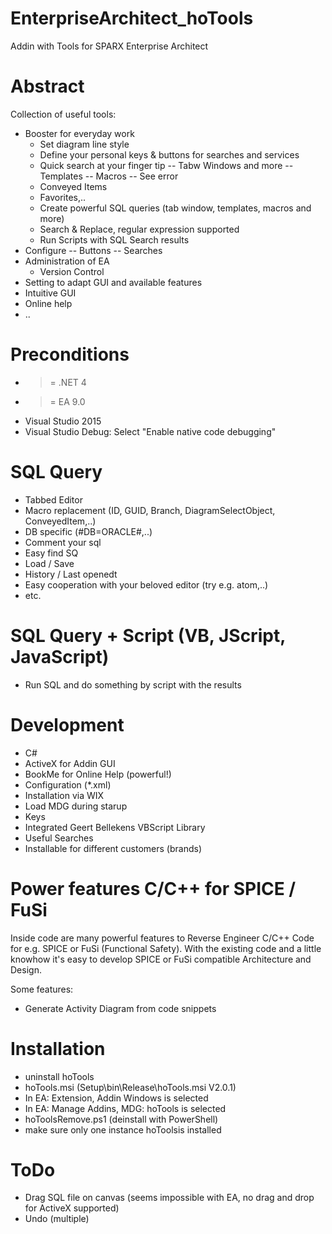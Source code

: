 # EnterpriseArchitect_hoTools
Addin with Tools for SPARX Enterprise Architect

# Abstract #
Collection of useful tools:

- Booster for everyday work
  - Set diagram line style
  - Define your personal keys & buttons for searches and services
  - Quick search at your finger tip
    -- Tabw Windows and more
    -- Templates
    -- Macros
    -- See error
  - Conveyed Items
  - Favorites,..
  - Create powerful SQL queries (tab window, templates, macros and more)
  - Search & Replace, regular expression supported
  - Run Scripts with SQL Search results
- Configure
-- Buttons
-- Searches
- Administration of EA
  - Version Control
- Setting to adapt GUI and available features
- Intuitive GUI
- Online help
- ..

# Preconditions
- >= .NET 4
- >=  EA 9.0
- Visual Studio 2015
- Visual Studio Debug: Select "Enable native code debugging"

# SQL Query
- Tabbed Editor
- Macro replacement (ID, GUID, Branch, DiagramSelectObject, ConveyedItem,..)
- DB specific (#DB=ORACLE#,..)
- Comment your sql
- Easy find SQ
- Load / Save
- History / Last openedt
- Easy cooperation with your beloved editor (try e.g. atom,..)
- etc.

# SQL Query + Script (VB, JScript, JavaScript)
- Run SQL and do something by script with the results

# Development #
- C#
- ActiveX for Addin GUI
- BookMe for Online Help (powerful!)
- Configuration (*.xml)
- Installation via WIX
- Load MDG during starup
- Keys
- Integrated Geert Bellekens VBScript Library
- Useful Searches
- Installable for different customers (brands)

# Power features C/C++ for SPICE / FuSi #
Inside code are many powerful features to Reverse Engineer C/C++ Code for e.g. SPICE or FuSi (Functional Safety). With the existing code and a little knowhow it's easy to develop SPICE or FuSi compatible Architecture and Design.

Some features:
- Generate Activity Diagram from code snippets

# Installation #
- uninstall hoTools
- hoTools.msi  (Setup\bin\Release\hoTools.msi V2.0.1)
- In EA: Extension, Addin Windows is selected
- In EA: Manage Addins, MDG: hoTools is selected
- hoToolsRemove.ps1 (deinstall with PowerShell)
- make sure only one instance hoToolsis installed

# ToDo
- Drag SQL file on canvas
  (seems impossible with EA, no drag and drop for ActiveX supported)
- Undo (multiple)
